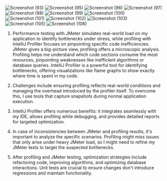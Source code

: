![Screenshot (93)](https://github.com/g0lgi/exercise-profiling/assets/119854906/a44d96d3-ba26-4f94-900e-8d8135ab03fe)
![Screenshot (95)](https://github.com/g0lgi/exercise-profiling/assets/119854906/6492a51e-0be7-425b-a6c5-5cf164df4702)
![Screenshot (96)](https://github.com/g0lgi/exercise-profiling/assets/119854906/7dbb5fd7-dc92-44eb-922f-824c96f8a003)
![Screenshot (97)](https://github.com/g0lgi/exercise-profiling/assets/119854906/42d50004-34bd-4187-85ac-7acfad856c1a)
![Screenshot (98)](https://github.com/g0lgi/exercise-profiling/assets/119854906/ce0810a7-2358-4603-ad52-c6f83ba714b3)
![Screenshot (99)](https://github.com/g0lgi/exercise-profiling/assets/119854906/5bdcae07-d9d9-40df-aded-30fe98a89221)
![Screenshot (100)](https://github.com/g0lgi/exercise-profiling/assets/119854906/010f31dc-03ed-469a-ba6a-150870bf6479)
![Screenshot (101)](https://github.com/g0lgi/exercise-profiling/assets/119854906/011ed2c9-ed82-4747-9343-232e252569d9)
![Screenshot (102)](https://github.com/g0lgi/exercise-profiling/assets/119854906/1932e09d-8102-4d7b-8b8d-567f98bb1d0e)
![Screenshot (103)](https://github.com/g0lgi/exercise-profiling/assets/119854906/703aa068-e57d-4769-ad35-7304334030b2)
![Screenshot (105)](https://github.com/g0lgi/exercise-profiling/assets/119854906/65f9f062-cf9f-4b24-b869-49c353041a51)
![Screenshot (106)](https://github.com/g0lgi/exercise-profiling/assets/119854906/3f04fd0f-6545-4d01-9001-f63b421c04dc)

1. Performance testing with JMeter simulates real-world load on my application to identify bottlenecks under stress, while profiling with IntelliJ Profiler focuses on pinpointing specific code inefficiencies. JMeter gives a big-picture view, profiling offers a microscopic analysis. Profiling helps me understand which code sections consume the most resources, pinpointing weaknesses like inefficient algorithms or database queries.  IntelliJ Profiler is a powerful tool for identifying bottlenecks, offering visualizations like flame graphs to show exactly where time is spent in my code.

2. Challenges include ensuring profiling reflects real-world conditions and managing the overhead introduced by the profiler itself. To overcome this, I use tools that capture snapshots during normal application execution. 

3. IntelliJ Profiler offers numerous benefits: it integrates seamlessly with my IDE, allows profiling while debugging, and provides detailed reports for targeted optimization.

4. In case of inconsistencies between JMeter and profiling results, it's important to analyze the specific scenarios. Profiling might miss issues that only arise under heavy JMeter load, so I might need to refine my JMeter tests to target the suspected bottlenecks.

5. After profiling and JMeter testing, optimization strategies include refactoring code, improving algorithms, and optimizing database interactions. Unit tests are crucial to ensure changes don't introduce regressions and maintain functionality. 
